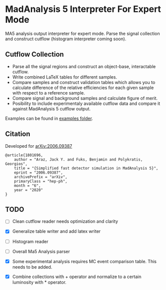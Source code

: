 # MadAnalysis 5 Interpreter For Expert Mode
 MA5 analysis output interpreter for expert mode. Parse the signal collection and construct cutflow (histogram interpreter coming soon). 

## Cutflow Collection

 * Parse all the signal regions and construct an object-base, interactable cutflow.
 * Write combined LaTeX tables for different samples.
 * Compare samples and construct validation tables which allows you to calculate difference of the relative efficiencies for each given sample with respect to a reference sample.
 * Compare signal and background samples and calculate figure of merit.
 * Posibility to include experimentaly available cutflow data and compare it against MadAnalysis 5 cutflow output.

Examples can be found in [examples folder](https://github.com/jackaraz/ma5_expert/tree/master/examples).

## Citation 
Developed for [arXiv:2006.09387](http://arxiv.org/abs/2006.09387)
```
@article{1801696,
    author = "Araz, Jack Y. and Fuks, Benjamin and Polykratis, Georgios",
    title = "{Simplified fast detector simulation in MadAnalysis 5}",
    eprint = "2006.09387",
    archivePrefix = "arXiv",
    primaryClass = "hep-ph",
    month = "6",
    year = "2020"
}
```


## TODO

- [ ] Clean cutflow reader needs optimization and clarity

- [x] Generalize table writer and add latex writer

- [ ] Histogram reader

- [ ] Overall Ma5 Analysis parser

- [x] Some experimental analysis requires MC event comparison table. This needs to be added.

- [x] Combine collections with + operator and normalize to a certain luminosity with * operator.
